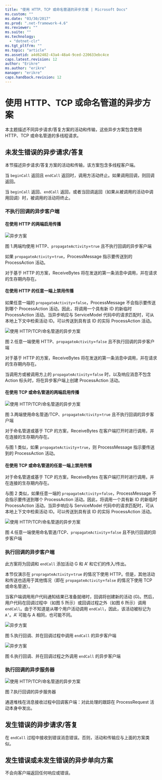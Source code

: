 ```yaml
---
title: "使用 HTTP、TCP 或命名管道的异步方案 | Microsoft Docs"
ms.custom: ""
ms.date: "03/30/2017"
ms.prod: ".net-framework-4.6"
ms.reviewer: ""
ms.suite: ""
ms.technology: 
  - "dotnet-clr"
ms.tgt_pltfrm: ""
ms.topic: "article"
ms.assetid: a4d62402-43a4-48a4-9ced-220633ebc4ce
caps.latest.revision: 12
author: "Erikre"
ms.author: "erikre"
manager: "erikre"
caps.handback.revision: 12
---
```

# 使用 HTTP、TCP 或命名管道的异步方案
本主题描述不同异步请求\/答复方案的活动和传输，这些异步方案包含使用 HTTP、TCP 或命名管道的多线程请求。  
  
## 未发生错误的异步请求\/答复  
 本节描述异步请求\/答复方案的活动和传输，该方案包含多线程客户端。  
  
 当 `beginCall` 返回且 `endCall` 返回时，调用方活动终止。如果调用回调，则回调返回。  
  
 当 `beginCall` 返回、`endCall` 返回，或者当回调返回（如果从被调用的活动中调用回调）时，被调用的活动将终止。  
  
### 不执行回调的异步客户端  
  
#### 在使用 HTTP 的两端启用传播  
 ![异步方案](../../../../../docs/framework/wcf/diagnostics/tracing/media/asyn1.gif "Asyn1")  
  
 图 1.两端均使用 HTTP、`propagateActivity`\=`true` 且不执行回调的异步客户端  
  
 如果 `propagateActivity`\=`true`，ProcessMessage 指示要传送到的 ProcessAction 活动。  
  
 对于基于 HTTP 的方案，ReceiveBytes 将在发送的第一条消息中调用，并在请求的生存期内存在。  
  
#### 在使用 HTTP 的任意一端上禁用传播  
 如果任意一端的 `propagateActivity`\=`false`，ProcessMessage 不会指示要传送到哪个 ProcessAction 活动。因此，将调用一个具有新 ID 的新临时 ProcessAction 活动。当异步响应与 ServiceModel 代码中的请求匹配时，可从本地上下文中检索活动 ID。可以传送到具有该 ID 的实际 ProcessAction 活动。  
  
 ![使用 HTTP&#47;TCP&#47;命名管道的异步方案](../../../../../docs/framework/wcf/diagnostics/tracing/media/async2.gif "Async2")  
  
 图 2.任意一端使用 HTTP、`propagateActivity`\=`false` 且不执行回调的异步客户端  
  
 对于基于 HTTP 的方案，ReceiveBytes 将在发送的第一条消息中调用，并在请求的生存期内存在。  
  
 当调用方或被调用方上的 `propagateActivity`\=`false` 时，以及响应消息不包含 Action 标头时，将在异步客户端上创建 ProcessAction 活动。  
  
#### 在使用 TCP 或命名管道的两端启用传播  
 ![使用 HTTP&#47;TCP&#47;命名管道的异步方案](../../../../../docs/framework/wcf/diagnostics/tracing/media/async3.gif "Async3")  
  
 图 3.两端使用命名管道\/TCP、`propagateActivity`\=`true` 且不执行回调的异步客户端  
  
 对于命名管道或基于 TCP 的方案，ReceiveBytes 在客户端打开时进行调用，并在连接的生存期内存在。  
  
 与图 1 类似，如果 `propagateActivity`\=`true`，则 ProcessMessage 指示要传送到的 ProcessAction 活动。  
  
#### 在使用 TCP 或命名管道的任意一端上禁用传播  
 对于命名管道或基于 TCP 的方案，ReceiveBytes 在客户端打开时进行调用，并在连接的生存期内存在。  
  
 与图 2 类似，如果任意一端的 `propagateActivity`\=`false`，ProcessMessage 不会指示要传送到哪个 ProcessAction 活动。因此，将调用一个具有新 ID 的新临时 ProcessAction 活动。当异步响应与 ServiceModel 代码中的请求匹配时，可从本地上下文中检索活动 ID。可以传送到具有该 ID 的实际 ProcessAction 活动。  
  
 ![使用 HTTP&#47;TCP&#47;命名管道的异步方案](../../../../../docs/framework/wcf/diagnostics/tracing/media/async4.gif "Async4")  
  
 图 4.任意一端使用命名管道\/TCP、`propagateActivity`\=`false` 且不执行回调的异步客户端  
  
### 执行回调的异步客户端  
 此方案将为回调和 `endCall` 添加活动 G 和 A’ 和它们的传入\/传出。  
  
 本节仅演示在 `propragateActivity`\=`true` 的情况下使用 HTTP。但是，其他活动和传送也适用于其他情况（即在 `propagateActivity`\=`false` 的情况下使用 TCP 或命名管道）。  
  
 当客户端调用用户代码通知结果已准备就绪时，回调将创建新的活动 \(G\)。然后，用户代码在回调过程中（如图 5 所示）或回调过程之外（如图 6 所示）调用 `endCall`。由于不知道是从哪个用户活动调用 `endCall`，因此，该活动被标记为 `A’`。A’ 可能与 A 相同，也可能不同。  
  
 ![异步方案](../../../../../docs/framework/wcf/diagnostics/tracing/media/asynccallback1.gif "AsyncCallback1")  
  
 图 5.执行回调、并在回调过程中调用 `endCall` 的异步客户端  
  
 ![异步方案](../../../../../docs/framework/wcf/diagnostics/tracing/media/asynccallback2.gif "AsyncCallback2")  
  
 图 6.执行回调、并在回调过程之外调用 `endCall` 的异步客户端  
  
### 执行回调的异步服务器  
 ![使用 HTTP&#47;TCP&#47;命名管道的异步方案](../../../../../docs/framework/wcf/diagnostics/tracing/media/aynchserver.gif "AynchServer")  
  
 图 7.执行回调的异步服务器  
  
 通道堆栈在消息接收过程中回调客户端：对此处理的跟踪在 ProcessRequest 活动本身中发出。  
  
## 发生错误的异步请求\/答复  
 在 `endCall` 过程中接收到错误消息错误。否则，活动和传输应与上面的方案类似。  
  
## 发生错误或未发生错误的异步单向方案  
 不会向客户端返回任何响应或错误。